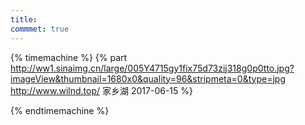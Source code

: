 ```yaml
---
title:  
commmet: true
---
```

  

{% timemachine %}
{% part http://ww1.sinaimg.cn/large/005Y4715gy1fix75d73zij318g0p0tto.jpg?imageView&thumbnail=1680x0&quality=96&stripmeta=0&type=jpg http://www.wilnd.top/ 家乡湖 2017-06-15 %}


{% endtimemachine %}